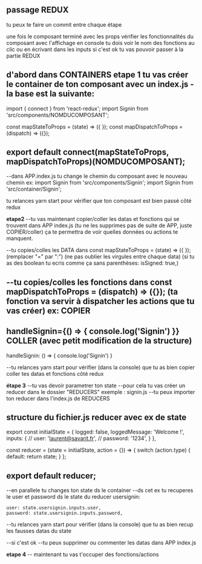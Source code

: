 ## passage REDUX
tu peux te faire un commit entre chaque étape

une fois le composant terminé avec les props
vérifier les fonctionnalités du composant avec l'affichage en console
tu dois voir le nom des fonctions au clic ou en écrivant dans les inputs
si c'est ok tu vas pouvoir passer à la partie REDUX


**d'abord dans CONTAINERS**
**etape 1**
tu vas créer le container de ton composant avec un index.js
-la base est la suivante:
-----------------------------------------------------------------
import { connect } from 'react-redux';
import Signin from 'src/components/NOMDUCOMPOSANT';

const mapStateToProps = (state) => ({ });
const mapDispatchToProps = (dispatch) => ({});

export default connect(mapStateToProps, mapDispatchToProps)(NOMDUCOMPOSANT);
-------------------------------------------------------------------

--dans APP.index.js tu change le chemin du composant avec le nouveau chemin 
ex: import Signin from 'src/components/Signin';
    import Signin from 'src/container/Signin';

tu relances yarn start pour vérifier que ton composant est bien passé côté redux

**etape2**
--tu vas maintenant copier/coller les datas et fonctions qui se trouvent dans APP index.js (tu ne les supprimes pas de suite de APP, juste COPIER/coller)
ça te permettra de voir quelles données ou actions te manquent.

--tu copies/colles les DATA dans 
const mapStateToProps = (state) => ({ });
(remplacer "=" par ":")
(ne pas oublier les virgules entre chaque data)
(si tu as des boolean tu ecris comme ça sans parenthèses: isSigned: true,)

--tu copies/colles les fonctions dans
const mapDispatchToProps = (dispatch) => ({});
(ta fonction va servir à dispatcher les actions que tu vas créer)
ex: 
COPIER
--------------------------
handleSignin={() => {
        console.log('Signin')
      }}
COLLER (avec petit modification de la structure)
------------------------
handleSignin: () => {
        console.log('Signin')
      }

--tu relances yarn start pour vérifier (dans la console) que tu as bien copier coller tes datas et fonctions côté redux

**étape 3**
--tu vas devoir parametrer ton state
--pour cela tu vas créer un reducer dans le dossier "REDUCERS" 
exemple : signin.js
--tu peux importer ton reducer dans l'index.js de REDUCERS

structure du fichier.js reducer avec ex de state
----------------
export const initialState = {
    logged: false,
    loggedMessage: 'Welcome !',
    inputs: {
      // user: 'laurent@savarit.fr',
      // password: '1234',
    }
    },

const reducer = (state = initialState, action = {}) => {
  switch (action.type) {
    default:
      return state;
  }
};

export default reducer;
-----------------------------
--en parallele tu changes ton state ds le container 
--ds cet ex tu recuperes le user et password ds le state du reducer usersignin:

    user: state.usersignin.inputs.user,
    password: state.usersignin.inputs.password,

--tu relances yarn start pour vérifier (dans la console) que tu as bien recup les fausses datas du state

--si c'est ok
--tu peux supprimer ou commenter les datas dans APP index.js

**etape 4**
-- maintenant tu vas t'occuper des fonctions/actions
